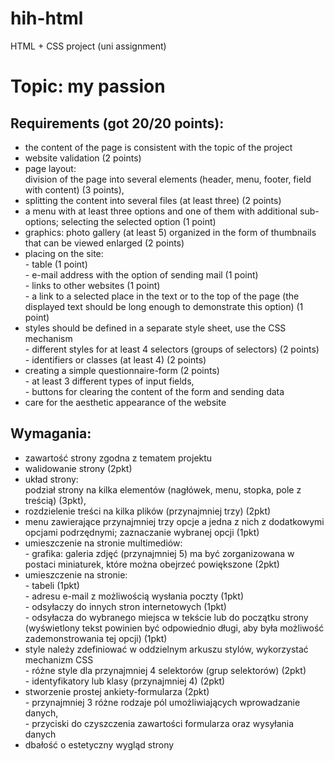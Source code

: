 # hih-html
HTML + CSS project (uni assignment)<br>
# Topic: my passion 
## Requirements (got 20/20 points):
* the content of the page is consistent with the topic of the project
* website validation (2 points)
* page layout:
<br>division of the page into several elements (header, menu, footer, field with content) (3 points),
* splitting the content into several files (at least three) (2 points)
* a menu with at least three options and one of them with additional sub-options; selecting the selected option (1 point)
* graphics: photo gallery (at least 5) organized in the form of thumbnails that can be viewed enlarged (2 points)
* placing on the site:
<br>- table (1 point)
<br>- e-mail address with the option of sending mail (1 point)
<br>- links to other websites (1 point)
<br>- a link to a selected place in the text or to the top of the page (the displayed text should be long enough to demonstrate this option) (1 point)
* styles should be defined in a separate style sheet, use the CSS mechanism
<br>- different styles for at least 4 selectors (groups of selectors) (2 points)
<br>- identifiers or classes (at least 4) (2 points)
* creating a simple questionnaire-form (2 points)
<br>- at least 3 different types of input fields,
<br>- buttons for clearing the content of the form and sending data
* care for the aesthetic appearance of the website
## Wymagania:
* zawartość strony zgodna z tematem projektu
* walidowanie strony (2pkt)
* układ strony:<br>podział strony na kilka elementów (nagłówek, menu, stopka, pole z treścią) (3pkt),
* rozdzielenie treści na kilka plików (przynajmniej trzy) (2pkt)
* menu zawierające przynajmniej trzy opcje a jedna z nich z dodatkowymi opcjami podrzędnymi; 
zaznaczanie wybranej opcji (1pkt)
* umieszczenie na stronie multimediów:
<br>- grafika: galeria zdjęć (przynajmniej 5) ma być zorganizowana w postaci miniaturek, które 
można obejrzeć powiększone (2pkt)
* umieszczenie na stronie:
<br>- tabeli (1pkt)
<br>- adresu e-mail z możliwością wysłania poczty (1pkt)
<br>- odsyłaczy do innych stron internetowych (1pkt)
<br>- odsyłacza do wybranego miejsca w tekście lub do początku strony (wyświetlony tekst 
powinien być odpowiednio długi, aby była możliwość zademonstrowania tej opcji) (1pkt)
* style należy zdefiniować w oddzielnym arkuszu stylów, wykorzystać mechanizm CSS
<br>- różne style dla przynajmniej 4 selektorów (grup selektorów) (2pkt)
<br>- identyfikatory lub klasy (przynajmniej 4) (2pkt)
* stworzenie prostej ankiety-formularza (2pkt)
<br>- przynajmniej 3 różne rodzaje pól umożliwiających wprowadzanie danych, 
<br>- przyciski do czyszczenia zawartości formularza oraz wysyłania danych
* dbałość o estetyczny wygląd strony
